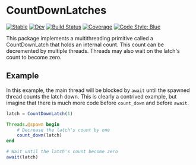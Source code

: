 # CountDownLatches

[![Stable](https://img.shields.io/badge/docs-stable-blue.svg)](https://Octogonapus.github.io/CountDownLatch.jl/stable)
[![Dev](https://img.shields.io/badge/docs-dev-blue.svg)](https://Octogonapus.github.io/CountDownLatch.jl/dev)
[![Build Status](https://github.com/Octogonapus/CountDownLatch.jl/workflows/CI/badge.svg)](https://github.com/Octogonapus/CountDownLatch.jl/actions)
[![Coverage](https://codecov.io/gh/Octogonapus/CountDownLatch.jl/branch/main/graph/badge.svg?token=MJVL5EVXTP)](https://codecov.io/gh/Octogonapus/CountDownLatch.jl)
[![Code Style: Blue](https://img.shields.io/badge/code%20style-blue-4495d1.svg)](https://github.com/invenia/BlueStyle)

This package implements a multithreading primitive called a CountDownLatch that holds an internal count.
This count can be decremented by multiple threads.
Threads may also wait on the latch's count to become zero.

## Example

In this example, the main thread will be blocked by `await` until the spawned thread counts the latch down.
This is clearly a contrived example, but imagine that there is much more code before `count_down` and before `await`.

```julia
latch = CountDownLatch(1)

Threads.@spawn begin
    # Decrease the latch's count by one
    count_down(latch)
end

# Wait until the latch's count become zero
await(latch)
```
